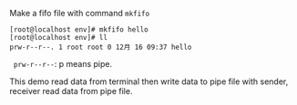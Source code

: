 <!--
 * @Author: Human0722
 * @Date: 2020-12-16 22:35:08
 * @LastEditTime: 2020-12-16 23:01:53
 * @FilePath: /c_demo/IPC/03_named_pipe_d/README.md
-->
Make a fifo file with command ``` mkfifo ```  

```shell
[root@localhost env]# mkfifo hello
[root@localhost env]# ll
prw-r--r--. 1 root root 0 12月 16 09:37 hello
```  

``` prw-r--r--```: p means pipe.

This demo read data from terminal then write data to pipe file with sender, receiver read data from pipe file.
